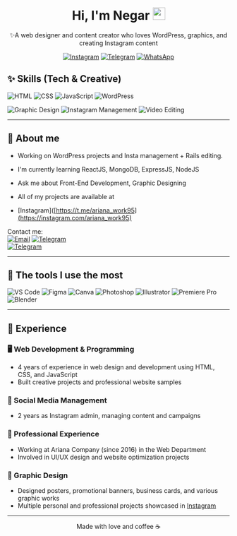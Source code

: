 <div align="center">

# Hi, I'm Negar <img src="wave.gif" alt="wave" width="28" />

✨A web designer and content creator who loves WordPress, graphics, and creating Instagram content

[![Instagram](https://img.shields.io/badge/-Instagram-E4405F?style=for-the-badge&logo=instagram&logoColor=white)](https://instagram.com/ariana_work95)
[![Telegram](https://img.shields.io/badge/-Telegram-26A5E4?style=for-the-badge&logo=telegram&logoColor=white)](https://t.me/ariana_work95)
[![WhatsApp](https://img.shields.io/badge/-WhatsApp-25D366?style=for-the-badge&logo=whatsapp&logoColor=white)](https://wa.me/989913540552)
</div>


## ✨ Skills (Tech & Creative)

<!-- Tech -->
![HTML](https://img.shields.io/badge/HTML5-FF5722?style=for-the-badge&logo=html5&logoColor=white)
![CSS](https://img.shields.io/badge/CSS3-2965F1?style=for-the-badge&logo=css3&logoColor=white)
![JavaScript](https://img.shields.io/badge/JavaScript-F7DF1E?style=for-the-badge&logo=javascript&logoColor=111)
![WordPress](https://img.shields.io/badge/WordPress-21759B?style=for-the-badge&logo=wordpress&logoColor=white)

<!-- Creative -->
![Graphic Design](https://img.shields.io/badge/Graphic%20Design-8E44AD?style=for-the-badge&logo=adobecreativecloud&logoColor=white)
![Instagram Management](https://img.shields.io/badge/Instagram%20Management-E4405F?style=for-the-badge&logo=instagram&logoColor=white)
![Video Editing](https://img.shields.io/badge/Video%20Editing-0F9D58?style=for-the-badge&logo=adobepremierepro&logoColor=white)

_____________________________________________________________________________________________________________________________________________________________________________________________________________________

## 🧩 About me
- Working on WordPress projects and Insta management + Rails editing.
- I'm currently learning ReactJS, MongoDB, ExpressJS, NodeJS
- Ask me about Front-End Development, Graphic Designing

- All of my projects are available at
- [Instagram]([https://t.me/ariana_work95](https://instagram.com/ariana_work95)

Contact me:  
[![Email](https://img.shields.io/badge/Email-333?style=for-the-badge&logo=gmail&logoColor=white)](negar_sharegh@yahoo.com)
[![Telegram](https://img.shields.io/badge/Telegram-26A5E4?style=for-the-badge&logo=telegram&logoColor=white)](https://t.me/ariana_work95)  
[![Telegram](https://img.shields.io/badge/-Telegram-26A5E4?style=for-the-badge&logo=telegram&logoColor=white)](https://t.me/ariana_work95)

_____________________________________________________________________________________________________________________________________________________________________________________________________________________

## 🧰 The tools I use the most
![VS Code](https://img.shields.io/badge/VS%20Code-007ACC?style=for-the-badge&logo=visualstudiocode&logoColor=white)
![Figma](https://img.shields.io/badge/Figma-000?style=for-the-badge&logo=figma&logoColor=white)
![Canva](https://img.shields.io/badge/Canva-00C4CC?style=for-the-badge&logo=canva&logoColor=white)
![Photoshop](https://img.shields.io/badge/Photoshop-31A8FF?style=for-the-badge&logo=adobephotoshop&logoColor=white)
![Illustrator](https://img.shields.io/badge/Illustrator-FF9A00?style=for-the-badge&logo=adobeillustrator&logoColor=white)
![Premiere Pro](https://img.shields.io/badge/Premiere%20Pro-9999FF?style=for-the-badge&logo=adobepremierepro&logoColor=white)
![Blender](https://img.shields.io/badge/Blender-F5792A?style=for-the-badge&logo=blender&logoColor=white)

____________________________________________________________________________________________________________________________________________________________________________________________________________________ 
## 💼 Experience

### 🖥️ Web Development & Programming
- 4 years of experience in web design and development using HTML, CSS, and JavaScript
- Built creative projects and professional website samples

### 📱 Social Media Management
- 2 years as Instagram admin, managing content and campaigns

### 🏢 Professional Experience
- Working at Ariana Company (since 2016) in the Web Department
- Involved in UI/UX design and website optimization projects

### 🎨 Graphic Design
- Designed posters, promotional banners, business cards, and various graphic works
- Multiple personal and professional projects showcased in [Instagram](https://t.me/ariana_work95)


_____________________________________________________________________________________________________________________________________________________________________________________________________________________
<div align="center">
Made with love and coffee ☕
</div>
